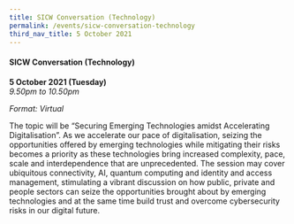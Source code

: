 ```yaml
---
title: SICW Conversation (Technology)
permalink: /events/sicw-conversation-technology
third_nav_title: 5 October 2021
---
```

#### **SICW Conversation (Technology)**

**5 October 2021 (Tuesday)**  
*9.50pm to 10.50pm*

*Format: Virtual*

The topic will be “Securing Emerging Technologies amidst Accelerating Digitalisation”. As we accelerate our pace of digitalisation, seizing the opportunities offered by emerging technologies while mitigating their risks becomes a priority as these technologies bring increased complexity, pace, scale and interdependence that are unprecedented.  The session may cover ubiquitous connectivity, AI, quantum computing and identity and access management, stimulating a vibrant discussion on how public, private and people sectors can seize the opportunities brought about by emerging technologies and at the same time build trust and overcome cybersecurity risks in our digital future.